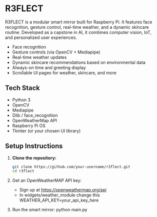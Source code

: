 # R3FLECT
R3FLECT is a modular smart mirror built for Raspberry Pi. It features face recognition, gesture control, real-time weather, and a dynamic skincare routine. Developed as a capstone in AI, it combines computer vision, IoT, and personalized user experiences.

-  Face recognition
-  Gesture controls (via OpenCV + Mediapipe)
-  Real-time weather updates
-  Dynamic skincare recommendations based on environmental data
-  Always-on time and greeting display
-  Scrollable UI pages for weather, skincare, and more

## Tech Stack

- Python 3
- OpenCV
- Mediapipe
- Dlib / face_recognition
- OpenWeatherMap API
- Raspberry Pi OS
- Tkinter (or your chosen UI library)

## Setup Instructions

1. **Clone the repository:**

   ```bash
   git clone https://github.com/your-username/r3flect.git
   cd r3flect

2. Get an OpenWeatherMAP API key:
   - Sign up at https://openweathermap.org/api
   - In widgets/weather_module change this WEATHER_API_KEY=your_api_key_here
  
3. Run the smart mirror:
   python main.py
